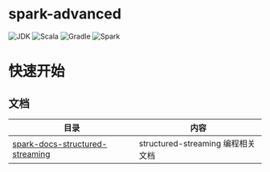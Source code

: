 # spark-advanced
![JDK](https://img.shields.io/badge/JDK-1.8-brightgreen.svg?style=flat-square)
![Scala](https://img.shields.io/badge/Scala-2.12.8-brightgreen.svg?style=flat-square)
![Gradle](https://img.shields.io/badge/Gradle-6.0.1-brightgreen.svg?style=flat-square)
![Spark](https://img.shields.io/badge/Flink-2.4-brightgreen.svg?style=flat-square)

# 快速开始
## 文档
|目录|内容|
|---|---|
|[spark-docs-structured-streaming](./docs/images/structured-streaming/)           |structured-streaming 编程相关文档|
